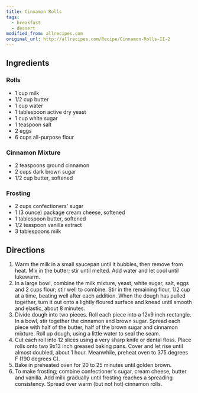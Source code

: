 ```yaml
---
title: Cinnamon Rolls
tags:
  - breakfast
  - dessert
modified_from: allrecipes.com
original_url: http://allrecipes.com/Recipe/Cinnamon-Rolls-II-2
---
```



## Ingredients

### Rolls

-   1 cup milk
-   1/2 cup butter
-   1 cup water
-   1 tablespoon active dry yeast
-   1 cup white sugar
-   1 teaspoon salt
-   2 eggs
-   6 cups all-purpose flour

### Cinnamon Mixture

-   2 teaspoons ground cinnamon
-   2 cups dark brown sugar
-   1/2 cup butter, softened

### Frosting

-   2 cups confectioners' sugar
-   1 (3 ounce) package cream cheese, softened
-   1 tablespoon butter, softened
-   1/2 teaspoon vanilla extract
-   3 tablespoons milk

## Directions

1.  Warm the milk in a small saucepan until it bubbles, then remove from heat. Mix in the butter; stir until melted. Add water and let cool until lukewarm.
2.  In a large bowl, combine the milk mixture, yeast, white sugar, salt, eggs and 2 cups flour; stir well to combine. Stir in the remaining flour, 1/2 cup at a time, beating well after each addition. When the dough has pulled together, turn it out onto a lightly floured surface and knead until smooth and elastic, about 8 minutes.
3.  Divide dough into two pieces. Roll each piece into a 12x9 inch rectangle. In a bowl, stir together the cinnamon and brown sugar. Spread each piece with half of the butter, half of the brown sugar and cinnamon mixture. Roll up dough, using a little water to seal the seam.
4.  Cut each roll into 12 slices using a very sharp knife or dental floss. Place rolls onto two 9x13 inch greased baking pans. Cover and let rise until almost doubled, about 1 hour. Meanwhile, preheat oven to 375 degrees F (190 degrees C).
5.  Bake in preheated oven for 20 to 25 minutes until golden brown.
6.  To make frosting; combine confectioner's sugar, cream cheese, butter and vanilla. Add milk gradually until frosting reaches a spreading consistency. Spread over warm (but not hot) cinnamon rolls.